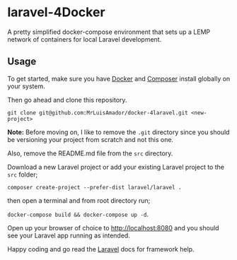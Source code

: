 # laravel-4Docker
A pretty simplified docker-compose environment that sets up a LEMP network of containers for local Laravel development.


## Usage

To get started, make sure you have [Docker](https://docs.docker.com/docker-for-mac/install/) and [Composer](https://getcomposer.org/download/) install globally on your system. 

Then go ahead and clone this repository. 

`git clone git@github.com:MrLuisAmador/docker-4laravel.git <new-project>`

**Note:** Before moving on, I like to remove the `.git` directory since you should be versioning your project from scratch and not this one.

Also, remove the README.md file from the `src` directory.

Download a new Laravel project or add your existing Laravel project to the `src` folder;

`composer create-project --prefer-dist laravel/laravel .`

then open a terminal and from root directory run;

`docker-compose build && docker-compose up -d`. 

Open up your browser of choice to [http://localhost:8080](http://localhost:8080) and you should see your Laravel app running as intended. 

Happy coding and go read the [Laravel](https://laravel.com/docs) docs for framework help.